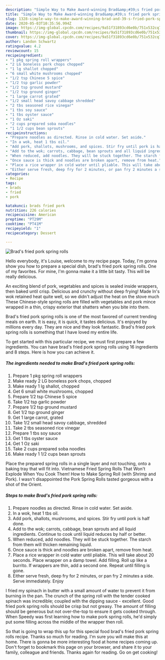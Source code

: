 ```yaml
---
description: "Simple Way to Make Award-winning Brad&amp;#39;s fried pork spring rolls"
title: "Simple Way to Make Award-winning Brad&amp;#39;s fried pork spring rolls"
slug: 1328-simple-way-to-make-award-winning-brad-and-39-s-fried-pork-spring-rolls
date: 2020-05-03T10:35:56.994Z
image: https://img-global.cpcdn.com/recipes/9a51f31893cd6e0b/751x532cq70/brads-fried-pork-spring-rolls-recipe-main-photo.jpg
thumbnail: https://img-global.cpcdn.com/recipes/9a51f31893cd6e0b/751x532cq70/brads-fried-pork-spring-rolls-recipe-main-photo.jpg
cover: https://img-global.cpcdn.com/recipes/9a51f31893cd6e0b/751x532cq70/brads-fried-pork-spring-rolls-recipe-main-photo.jpg
author: Landon Schwartz
ratingvalue: 4.2
reviewcount: 15
recipeingredient:
- "1 pkg spring roll wrappers"
- "2 LG boneless pork chops chopped"
- "1 lg shallot chopped"
- "6 small white mushrooms chopped"
- "1/2 tsp Chinese 5 spice"
- "1/2 tsp garlic powder"
- "1/2 tsp ground mustard"
- "1/2 tsp ground ginger"
- "1 large carrot grated"
- "1/2 small head savoy cabbage shredded"
- "2 tbs seasoned rice vinegar"
- "1 tbs soy sauce"
- "1 tbs oyster sauce"
- "1 Oz saki"
- "2 cups prepared soba noodles"
- "1 1/2 cups bean sprouts"
recipeinstructions:
- "Prepare noodles as directed. Rinse in cold water. Set aside."
- "In a wok, heat 1 tbs oil."
- "Add pork, shallots, mushrooms, and spices. Stir fry until pork is half done."
- "Add to the wok; carrots, cabbage, bean sprouts and all liquid ingredients. Continue to cook until liquid reduces by half or better."
- "When reduced, add noodles. They will be stuck together. The starch from them will thicken remaining liquid."
- "Once sauce is thick and noodles are broken apart, remove from heat."
- "Place a rice wrapper in cold water until pliable. This will take about 20 seconds. Place wrapper on a damp towel. Add filling. Roll up like a burrito. If wrappers are thin, add a second one. Repeat until filling is gone."
- "Either serve fresh, deep fry for 2 minutes, or pan fry 2 minutes a side. Serve immediately. Enjoy"
categories:
- Recipe
tags:
- brads
- fried
- pork

katakunci: brads fried pork 
nutrition: 226 calories
recipecuisine: American
preptime: "PT29M"
cooktime: "PT41M"
recipeyield: "1"
recipecategory: Dessert

---
```



![Brad&#39;s fried pork spring rolls](https://img-global.cpcdn.com/recipes/9a51f31893cd6e0b/751x532cq70/brads-fried-pork-spring-rolls-recipe-main-photo.jpg)

Hello everybody, it's Louise, welcome to my recipe page. Today, I'm gonna show you how to prepare a special dish, brad&#39;s fried pork spring rolls. One of my favorites. For mine, I'm gonna make it a little bit tasty. This will be really delicious.

An exciting blend of pork, vegetables and spices is sealed inside wrappers, then baked until crisp. Delicious and crunchy without deep frying! Made In&#39;s wok retained heat quite well, so we didn&#39;t adjust the heat on the stove much These Chinese-style spring rolls are filled with vegetables and pork mince wrapped in a thin, crispy exterior that shatters when you bite into them.

Brad&#39;s fried pork spring rolls is one of the most favored of current trending meals on earth. It is easy, it is quick, it tastes delicious. It's enjoyed by millions every day. They are nice and they look fantastic. Brad&#39;s fried pork spring rolls is something that I have loved my entire life.


To get started with this particular recipe, we must first prepare a few ingredients. You can have brad&#39;s fried pork spring rolls using 16 ingredients and 8 steps. Here is how you can achieve it.

<!--inarticleads1-->

##### The ingredients needed to make Brad&#39;s fried pork spring rolls:

1. Prepare 1 pkg spring roll wrappers
1. Make ready 2 LG boneless pork chops, chopped
1. Make ready 1 lg shallot, chopped
1. Get 6 small white mushrooms, chopped
1. Prepare 1/2 tsp Chinese 5 spice
1. Take 1/2 tsp garlic powder
1. Prepare 1/2 tsp ground mustard
1. Get 1/2 tsp ground ginger
1. Get 1 large carrot, grated
1. Take 1/2 small head savoy cabbage, shredded
1. Take 2 tbs seasoned rice vinegar
1. Prepare 1 tbs soy sauce
1. Get 1 tbs oyster sauce
1. Get 1 Oz saki
1. Take 2 cups prepared soba noodles
1. Make ready 1 1/2 cups bean sprouts


Place the prepared spring rolls in a single layer and not touching, onto a baking tray that will fit into. Vietnamese Fried Spring Rolls That Won&#39;t Explode When You Cook Them! How to Make Spring Roll (with Shrimp and Pork). I wasn&#39;t disappointed the Pork Spring Rolls tasted gorgeous with a shot of the Orient. 

<!--inarticleads2-->

##### Steps to make Brad&#39;s fried pork spring rolls:

1. Prepare noodles as directed. Rinse in cold water. Set aside.
1. In a wok, heat 1 tbs oil.
1. Add pork, shallots, mushrooms, and spices. Stir fry until pork is half done.
1. Add to the wok; carrots, cabbage, bean sprouts and all liquid ingredients. Continue to cook until liquid reduces by half or better.
1. When reduced, add noodles. They will be stuck together. The starch from them will thicken remaining liquid.
1. Once sauce is thick and noodles are broken apart, remove from heat.
1. Place a rice wrapper in cold water until pliable. This will take about 20 seconds. Place wrapper on a damp towel. Add filling. Roll up like a burrito. If wrappers are thin, add a second one. Repeat until filling is gone.
1. Either serve fresh, deep fry for 2 minutes, or pan fry 2 minutes a side. Serve immediately. Enjoy


I fried my spinach in butter with a small amount of water to prevent it from burning in the pan. The crunch of the spring roll with the tender cooked spinach was incredible; coupled with the dipping sauce - excellent. Good fried pork spring rolls should be crisp but not greasy. The amount of filling should be generous but not over-the-top to ensure it gets cooked through. When Speedy was first learning how to make pork spring rolls, he&#39;d simply put some filling across the middle of the wrapper then roll. 

So that is going to wrap this up for this special food brad&#39;s fried pork spring rolls recipe. Thanks so much for reading. I'm sure you will make this at home. There is gonna be more interesting food at home recipes coming up. Don't forget to bookmark this page on your browser, and share it to your family, colleague and friends. Thanks again for reading. Go on get cooking!
